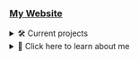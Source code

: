 ### [My Website](https://pikakid98.github.io)

<details>
<summary>🛠️ Current projects</summary>

- Currently working on a new Pikakid98 Games website `(1/21)`
   <details>
    
	- [ ] `WIP` [Main page](https://pikakid98-games.github.io/)
	- [x] [Adventure Guy](https://pikakid98-games.github.io/adventure-guy)
	- [ ] PurrCatory
	- [ ] SonicboomColt Classics
	- [ ] Pikakid98 Classic Game Collection
	- [ ] Pikakid98 & SonicboomColt Classics
	- [ ] The Story Of A Succubus Named Candice
	- [ ] The Computer
	- [ ] `WIP`Pikakid98 (Youtuber) Fangame Collection
	- [x] [Cave Of The Dead](https://pikakid98-games.github.io/cave-of-the-dead)
	- [ ] The Legend Of Zelda: Sword Of Destiny
	- [ ] Pikakid98 Studios Game Gallery
	- [ ] Markiplier’s Mansion
	- [ ] 8-Bit Markiplier
	- [ ] JackSepticEye: Into The System
	- [ ] Techron
	- [ ] Cave Of The Dead 2: Dimensional Disaster
	- [ ] Cave Of The Dead Remastered
	- [ ] PHE Adventures
	- [ ] Unreleased projects
	- [ ] Pikakid98 Launcher: Special Edition `This will include all of the games as they were all make FOR the launcher and not just included`
  
   </details>

- Decompiling my old GameMaker Studio games `(7/15)`
   <details>

	- [ ] 8-Bit Markiplier
	- [ ] Cave Of The Dead Remastered
	- [ ] Cave Of The Dead 2: Dimensional Disaster `Debug Build`
	- [ ] Cave Of The Dead 2: Dimensional Disaster `Release Build`
	- [ ] Minecraft 2D (GMS) `Original by SonicboomColt`
	- [ ] Ninja (GMS) `Original by SonicboomColt`
	- [x] PHE Adventures
	- [x] Pikakid98 & SonicboomColt Classics
	- [x] Pikakid98 (Youtuber) Fangame Collection
	- [x] Pikakid98 Classic Game Collection
	- [x] PurrCatory `Alpha Build`
	- [x] PurrCatory `Demo Build`
	- [ ] RobotKiller (GMS) `Original by SonicboomColt`
	- [x] SonicboomColt Classics
	- [ ] The Computer

   </details>

- Working on my first DooM WAD

- Working on Museum Of The Dead (A Cave Of The Dead Port/Remaster/Compilation) `(1/10)`
	<details>

	#### Porting
		- [ ] Cave Of The Dead (Classic & OG)
		- [ ] Cab Ov Did
		- [ ] Cave Of The Dead: Remastered
		- [x] `NEW!` Prototype Of The Dead
		- [ ] Cave Of The Dead 2: Dimensional Disaster
	#### QOL Fixes
		- [ ] Cave Of The Dead (Classic & OG)
		- [ ] Cab Ov Did
		- [ ] Cave Of The Dead: Remastered
		- [ ] `NEW!` Prototype Of The Dead
		- [ ] Cave Of The Dead 2: Dimensional Disaster

   </details>

</details>


<details>
<summary>📁 Click here to learn about me </summary>

Hey, It's yo girl Pikakid98. A Trans, Bi, Furry who codes, makes YouTube videos and does voice work ;)
\
 ️‍⚧️ Pronouns: She/Her


# Projects
| Name | Status | Engine/Language | Release Year | Price | FLOSS | Type
| --- | --- |--- | --- | --- | --- | --- |
[YouTube](https://pikakid98.github.io/yt/) | On-Hold | | 2012 - 2024 | | | Hobby
[Adventure Guy](https://pikakid98-games.github.io/adventure-guy/) | Complete (Game Jam version) | Game Maker 8.2 / Game Maker Language | 2023 | Name your own price (Game Jam) | Yes | Game
[Voice work](https://pikakid98.github.io/support-me/hire-me) | On-Hold | | TBA | Prices vary | | Job
[Compile-in-ator](https://github.com/Git-Pikakid98/Compile-in-ator) | Active | AutoHotkey | 2023 | Freeware | Yes | Tool
[AnyCLIToGUI](https://github.com/Git-Pikakid98/AnyCLItoGUI) | Active | AutoHotkey | 2024 | Freeware | Yes | Tool
[EditorHandlerForAHKv1&2](https://github.com/Git-Pikakid98/EditorHandlerForAHKv1-2) | Active | AutoHotkey | 2024 | Freeware | Yes | Tool
[Sym-Biote](https://github.com/Git-Pikakid98/Sym-Biote) | Active | AutoHotkey | 2024 | Freeware | Yes | Tool
[np2nyaa](https://github.com/Git-Pikakid98/np2nyaa) | Active | AutoHotkey | 2024 | Freeware | Yes | Tool
Secret Project | In-Development | Game Maker 8.2 / Game Maker Language / AutoHotkey | TBA | Freeware | Not Yet | Multi-App Launcher
Secret Project | Planned | Game Maker 8.2 / Game Maker Language / AutoHotkey | TBA | Freeware | Not Yet | Multi-Game Launcher
[Pikakid98 Launcher](https://github.com/Git-Pikakid98/pikakid98-launcher) | On-Hold | Game Maker 8.1 / Game Maker Language / Batch / Visual Basic | 2021 | Freeware | Yes | Multi-App Launcher
Secret Project | In-Development | Game Maker 8.2 / Game Maker Language | TBA | Freeware | Not Yet | Game Compilation
[The Story Of A Succubus Named Candice](https://pikakid98games.wordpress.com/thestoryofasuccubusnamedcandice/) | On Hold | RPG Maker VX Ace / Ruby | 2016 | Freeware | No (But it's easy to find the code) | Game
[Pika's Greenscreen Repo](https://github.com/Git-Pikakid98/pikas-greenscreen-repo) | Abandoned (May come back) | | 2022 | Freeware ([CC](https://creativecommons.org/)) | N/A | Video files
[DeclutterTube](https://github.com/Git-Pikakid98/decluttertube) | Active |  | 2023 | Freeware | Yes | uBlock Origin filters
Collection Of Collections | On-Hold | Game Maker 8.2 / Game Maker Language | TBA | Freeware | Not Yet | Multi-Launcher Launcher
Secret Project | In-Development | Game Maker 8.2 / Game Maker Language / AutoHotkey / Batch | TBA | Freeware | Not Yet | Tool
[The Legend Of Zelda: Sword Of Destiny](https://pikakid98games.wordpress.com/thelegendofzeldaswordofdestiny) | Finished (Plan to remake it)  | Game Maker 8.1 / Game Maker Language | 2013 | Fangame | Yes | Game
[Cave Of The Dead](https://pikakid98-games.github.io/cave-of-the-dead) | Finished | Game Maker 8.1 / Game Maker Language | 2012 | Freeware | Yes | Game


<details>
<summary>📁 Other Projects</summary>

| Name | Status | Engine/Language | Release Year | Price | FLOSS | Type
| --- | --- |--- | --- | --- | --- | --- |
[PLUpdater](https://github.com/Git-Pikakid98/pikakid98-launcher-updater) | Cancelled (Will be replaced in the future) | Batch / Visual Basic | 2021 | Freeware | Yes | Multi-App Launcher
[Simple M3U Maker](https://github.com/Git-Pikakid98/simple-m3u-maker) | On-Hold (Plan to remake it) | Batch | 2021 | Freeware | Yes | Tool
[PurrCatory](https://pikakid98games.wordpress.com/purrcatory) | Cancelled | Game Maker Studio / Game Maker Language | 2015 | Freeware | Not Yet | Game
[The Computer](https://pikakid98games.wordpress.com/thecomputer) | Cancelled | Game Maker Studio / Game Maker Language | 2016 | Freeware | Not Yet | Game
[Pikakid98 (YouTuber) Fan Game Collection](https://pikakid98games.wordpress.com/pikakid98youtuberfangamecollection) | Cancelled | Game Maker Studio / Game Maker Language | 2019 | Freeware | Not Yet | Game Compilation
[Pikakid98 & SonicboomColt Classics](https://pikakid98games.wordpress.com/pikakid98andsonicboomcoltclassics) | Cancelled | Game Maker Studio / Game Maker Language | 2019 | Freeware | Not Yet | Game Compilation
[Pikakid98 Studios Game Gallery](https://pikakid98games.wordpress.com/pikakid98studiosgamegallery) | Cancelled | Game Maker 8.1 / Game Maker Language | 2015 - 2016 (?) | Freeware | Not yet | Game
[Markiplier's Mansion](https://github.com/Git-Pikakid98/markipliers-mansion-demo) | Cancelled | RPG Maker VX Ace / Ruby | 2015 | Fangame | Yes | Game
[8-Bit Markiplier](https://pikakid98games.wordpress.com/8-bitmarkiplier) | Cancelled | Game Maker Studio / Game Maker Language | 2015 | Fangame | No (Lost the src) | Game
[JackSepticEye: Into The System](https://pikakid98games.wordpress.com/jacksepticeyeintothesystem) | Cancelled | RPG Maker VX Ace / Ruby | 2015 - 2016 (?) | Fangame | Not yet | Game
[Techron](https://pikakid98games.wordpress.com/techron) | Cancelled | RPG Maker VX Ace / Ruby | 2015 - 2016 (?) | Freeware | Not yet | Game
[Cave Of The Dead 2: Dimensional Disaster](https://pikakid98games.wordpress.com/caveofthedead2) | Cancelled | Game Maker Studio / Game Maker Language | 2018 | Freeware | Not Yet | Game
[Cave Of The Dead Remastered](https://pikakid98games.wordpress.com/caveofthedeadremastered) | Cancelled | Game Maker Studio / Game Maker Language | 2018 | Freeware | Yes (No guarantees of it working) | Game
[PHE Adventures](https://pikakid98games.wordpress.com/pheadventures) | Cancelled | Game Maker Studio / Game Maker Language | 2018 | Freeware | Yes | Game
[Pikakid98 Launcher: Special Edition](https://github.com/Git-Pikakid98/pikakid98-launcher-se) | Finished | Game Maker 8.1 / Batch | 2022 | Freeware | Yes | Multi-App Launcher
[Cat Warfare Pre-Alpha Archive](https://github.com/Git-Pikakid98/cat-warfare-pre-alpha-archive) | On-Hold (Plan to remake) | Game Maker 8.1 / Game Maker Language | 2021 | Freeware | Yes | Game Compilation
[Cab Ov Did](https://github.com/Git-Pikakid98/pikakid98-launcher-se) | Finished | Game Maker 8.1 / Game Maker Language | 2022 | Freeware | Yes | Game
[Cet Werfur](https://github.com/Git-Pikakid98/cet-werfur) | Finished | Game Maker 8.1 / Game Maker Language | 2022 | Freeware | Yes | Game
[Merk Minshun](https://github.com/Git-Pikakid98/merk-minshun) | Finished | RPG Maker VX Ace / Ruby | 2022 | Freeware | Yes | Game
[Sempbul Mu3r Mekur](https://github.com/Git-Pikakid98/sempbul-m3ur-mekur) | Finished | Batch | 2022 | Freeware | Yes | Tool (Joke)

<details>
<summary>📁 Replaced projects</summary>
  
| Name | Status | Engine/Language | Release Year | Price | FLOSS | Type
| --- | --- |--- | --- | --- | --- | --- |
[Pikakid98 Classic Game Collection](https://pikakid98games.wordpress.com/pikakid98andsonicboomcoltclassics) | [Replaced](https://pikakid98games.wordpress.com/pikakid98andsonicboomcoltclassics) | Game Maker Studio / Game Maker Language | 2016 | Freeware | Not Yet | Game Compilation
[SonicboomColt Classics](https://pikakid98games.wordpress.com/pikakid98andsonicboomcoltclassics) | [Replaced](https://pikakid98games.wordpress.com/pikakid98andsonicboomcoltclassics) | Game Maker Studio / Game Maker Language | 2016 | Freeware | Not Yet | Game Compilation

</details>

<details>
<summary>📁 Unreleased projects</summary>

| Name | Engine/Language | Type | Reason | About | Progress | Has Src
| --- | --- |--- | --- | --- | --- | --- |
[Poké Pals Runner](https://pikakid98games.wordpress.com/pokepalsrunner/) | Game Maker 8.0 / Game Maker Language | Game | School project. Forgot to back it up ;-; | A pretty bad runner game starring the cast of [Poké Park 2: Wonders Beyond](https://en.wikipedia.org/wiki/Pok%C3%A9Park_2%3A_Wonders_Beyond) | Around 90% (Maybe) ;-; | No
[Unnamed Space Shooter (Starring Pix)](https://pikakid98games.wordpress.com/unnamedspaceshooterstarringpix/) | Game Maker Studio / Game Maker Language | Game | Too ambitious | A vertical scrolling space shooter with an 8-Bit art style | Title only | No
[The House Of Ghouls And Traps (THOGAT)](https://pikakid98games.wordpress.com/thehouseofghoulsandtraps) | Game Maker Studio / Game Maker Language | Game | Too ambitious | A point and click horror game set in a mysterious mansion | Title only | No
[Pikakid98’s Adventure](https://pikakid98games.wordpress.com/pikakid98sadventure) | RPG Maker VX Ace / Ruby | Game | Pure cringe | An adventure starring me and a bunch of original characters that are all just as cringy | Idk.. uh.. maybe around 25% | Yes
[Cat Warfare Demake](https://pikakid98games.wordpress.com/catwarfaredemake) | RPG Maker VX Ace / Ruby | Game | It was a passing idea that I got bored of due to being too ambitious | Cat Warfare reimagined as a Game Boy style RPG | Single level | Yes
[Five Nights At Freddy’s: Purple Guy Origins](https://pikakid98games.wordpress.com/fnafpurpleguyorigins) | RPG Maker VX Ace / Ruby | Game | I hated the idea | Inspired by [Five Nights At F**kboy's](https://gamejolt.com/games/fnafbcc/532194) to make a "serious" FNAF RPG | Single level | Yes
[Overtale: Sans' Adventure](https://pikakid98games.wordpress.com/overtalesansadventure) | RPG Maker VX Ace / Ruby | Game | I hated the idea | A Sans RPG.. That was it | Single level | Yes
[Sheep](https://pikakid98games.wordpress.com/sheep) | RPG Maker VX Ace / Ruby | Game | Lack of energy + Break up from EyeShellJones (Dual effort) | A game akin to [OFF](https://off.fandom.com/wiki/OFF_Wiki) and [Suits](https://store.steampowered.com/app/410670/Suits_A_Business_RPG/) | Single level | No
[Cave Of The Dead †](https://pikakid98games.wordpress.com/caveofthedeadplus) | Game Maker Studio / Game Maker Language | Game | Gave up + Lost src | A reimagining of COTD in Spelunky style | Title only | No
MCrusadr | Batch | Tool | Lack of energy | A [Super Smash Bros. Crusade](https://smash-crusade.itch.io/crusade) mod loader | ~ 50% | Yes

</details>

</details>

# Coding languages that I know
| Language | Skill Level |
| --- | --- |
![ahk](/icons/ahk.png) AutoHotkey | Decent
![cmd](/icons/cmd.png) Batch (aka Windows Command Prompt) | Decent
![md](/icons/markdown.png) Markdown | Iffy
![gm](/icons/gm.png) Game Maker Language | Iffy
![vb](/icons/vb.png) VBScript | A little
![rb](/icons/rb.png) Ruby | A little
![sh](/icons/sh.png) Bash (aka Linux Command Prompt) | A little
![html](/icons/html.png) HTML | A little
![ps](/icons/ps.png) PowerShell | A little
![py](/icons/py.png) Python | Basically nothing
![cs](/icons/cs.png) C# | Basically nothing
![js](/icons/js.png) JavaScript | Basically nothing
![css](/icons/css.png) CSS | Basically nothing

</details>
